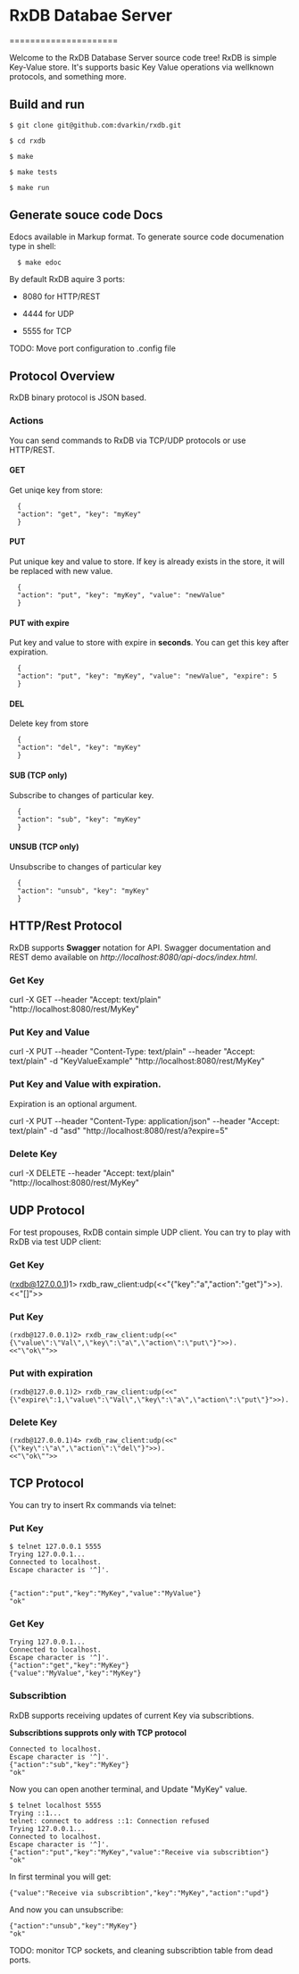 # RxDB Databae Server
=====================

Welcome to the RxDB Database Server source code tree!
RxDB is simple Key-Value store. It's supports basic Key Value operations
via wellknown protocols, and something more. 


Build and run
-------------

	$ git clone git@github.com:dvarkin/rxdb.git

	$ cd rxdb

	$ make

	$ make tests

	$ make run

Generate souce code Docs
----------

Edocs available in Markup format. To generate source code documenation type in shell:

      $ make edoc

By default RxDB aquire 3 ports:

   - 8080 for HTTP/REST

   - 4444 for UDP

   - 5555 for TCP

TODO: Move port configuration to .config file

## Protocol Overview

RxDB binary protocol is JSON based. 

### Actions

You can send commands to RxDB via TCP/UDP protocols or use HTTP/REST. 

#### GET

Get uniqe key from store:


      {
      "action": "get", "key": "myKey"
      }     		

     
#### PUT

Put unique key and value to store. If key is already exists in the store, it will be replaced with new value.


      {
      "action": "put", "key": "myKey", "value": "newValue"
      }     		


#### PUT with expire

Put key and value to store with expire in **seconds**. You can get this key after expiration.


      {
      "action": "put", "key": "myKey", "value": "newValue", "expire": 5
      }     		

     
#### DEL

Delete key from store


      {
      "action": "del", "key": "myKey"
      }     		


#### SUB (TCP only)

Subscribe to changes of particular key. 


      {
      "action": "sub", "key": "myKey"
      }     		


#### UNSUB (TCP only)

Unsubscribe to changes of particular key

    
      {
      "action": "unsub", "key": "myKey"
      }     		


## HTTP/Rest Protocol


RxDB supports **Swagger** notation for API. Swagger documentation and REST demo available on *http://localhost:8080/api-docs/index.html*.

### Get Key


   curl -X GET --header "Accept: text/plain" "http://localhost:8080/rest/MyKey"


### Put Key and Value



   curl -X PUT --header "Content-Type: text/plain" --header "Accept: text/plain" -d "KeyValueExample" "http://localhost:8080/rest/MyKey"


### Put Key and Value with expiration.

Expiration is an optional argument.


   curl -X PUT --header "Content-Type: application/json" --header "Accept: text/plain" -d "asd" "http://localhost:8080/rest/a?expire=5"

   
### Delete Key


   curl -X DELETE --header "Accept: text/plain" "http://localhost:8080/rest/MyKey"



## UDP Protocol

For test propouses, RxDB contain simple UDP client. You can try to play with RxDB via test UDP client:

### Get Key
   

   (rxdb@127.0.0.1)1> rxdb_raw_client:udp(<<"{\"key\":\"a\",\"action\":\"get\"}">>).
   <<"[]">>


### Put Key


    (rxdb@127.0.0.1)2> rxdb_raw_client:udp(<<"{\"value\":\"Val\",\"key\":\"a\",\"action\":\"put\"}">>).
    <<"\"ok\"">>


### Put with expiration



    (rxdb@127.0.0.1)2> rxdb_raw_client:udp(<<"{\"expire\":1,\"value\":\"Val\",\"key\":\"a\",\"action\":\"put\"}">>).


### Delete Key


    (rxdb@127.0.0.1)4> rxdb_raw_client:udp(<<"{\"key\":\"a\",\"action\":\"del\"}">>).
    <<"\"ok\"">>


## TCP Protocol
   
You can try to insert Rx commands via telnet:

### Put Key

```
$ telnet 127.0.0.1 5555
Trying 127.0.0.1...
Connected to localhost.
Escape character is '^]'.
 

{"action":"put","key":"MyKey","value":"MyValue"}
"ok"

```

### Get Key

```
Trying 127.0.0.1...
Connected to localhost.
Escape character is '^]'.
{"action":"get","key":"MyKey"}
{"value":"MyValue","key":"MyKey"}
```

### Subscribtion 

RxDB supports receiving updates of current Key via subscribtions.

**Subscribtions supprots only with TCP protocol**

```
Connected to localhost.
Escape character is '^]'.
{"action":"sub","key":"MyKey"}
"ok"
```

Now you can open another terminal, and Update "MyKey" value.

```
$ telnet localhost 5555
Trying ::1...
telnet: connect to address ::1: Connection refused
Trying 127.0.0.1...
Connected to localhost.
Escape character is '^]'.
{"action":"put","key":"MyKey","value":"Receive via subscribtion"}
"ok"
```

In first terminal you will get:

```
{"value":"Receive via subscribtion","key":"MyKey","action":"upd"}
```

And now you can unsubscribe:

```
{"action":"unsub","key":"MyKey"}
"ok"
```

TODO: monitor TCP sockets, and cleaning subscribtion table from dead ports. 